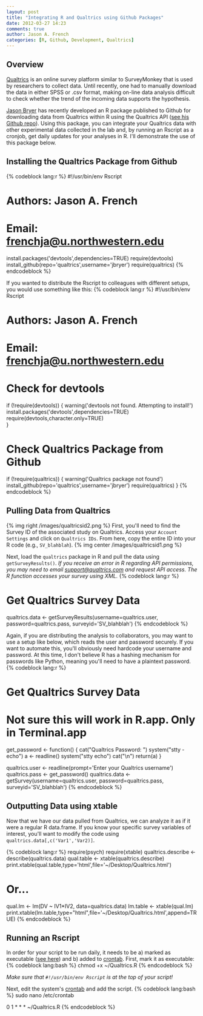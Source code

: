 ```yaml
---
layout: post
title: "Integrating R and Qualtrics using Github Packages"
date: 2012-03-27 14:23
comments: true
author: Jason A. French
categories: [R, Github, Development, Qualtrics]
---
```


## Overview
[Qualtrics](http://www.qualtrics.com/) is an online survey platform similar to SurveyMonkey that is used by researchers to
collect data.  Until recently, one had to manually download the data in either SPSS or .csv format, making on-line data
analysis difficult to check whether the trend of the incoming data supports the hypothesis.

[Jason Bryer](http://bryer.org/) has recently 
developed an R package published to Github for downloading data from Qualtrics within R using the Qualtrics API 
([see his Github repo](https://github.com/jbryer/qualtrics)).  Using this package, you can integrate your Qualtrics data 
with other experimental data collected in the lab and, by running an Rscript as a cronjob, get daily updates for your 
analyses in R.  I'll demonstrate the use of this package below.
<!-- more -->
## Installing the Qualtrics Package from Github
{% codeblock lang:r %}
#!/usr/bin/env Rscript
# Authors:  Jason A. French
# Email:    frenchja@u.northwestern.edu
install.packages('devtools',dependencies=TRUE)
require(devtools)
install_github(repo='qualtrics',username='jbryer')
require(qualtrics)
{% endcodeblock %}

If you wanted to distribute the Rscript to colleagues with different setups, you would use something like this:
{% codeblock lang:r %}
#!/usr/bin/env Rscript
# Authors:  Jason A. French
# Email:    frenchja@u.northwestern.edu
# Check for devtools
if (!require(devtools)) {
    warning('devtools not found. Attempting to install!')
    install.packages('devtools',dependencies=TRUE)
    require(devtools,character.only=TRUE)        
}

# Check Qualtrics Package from Github
if (!require(qualtrics)) {
  warning('Qualtrics package not found')
  install_github(repo='qualtrics',username='jbryer')
  require(qualtrics)
}
{% endcodeblock %}

## Pulling Data from Qualtrics
{% img right /images/qualtricsid2.png %}
First, you'll need to find the Survey ID of the associated study on Qualtrics.  Access your `Account Settings` and click on
`Qualtrics IDs`.  From here, copy the entire ID into your R code (e.g., `SV_blahblah`).
{% img center /images/qualtricsid1.png %}

Next, load the `qualtrics` package in R and pull the data using `getSurveyResults()`. *If you receive an error in R 
regarding API permissions, you may need to email support@qualtrics.com and request API access.  The 
R function accesses your survey using XML.*
{% codeblock lang:r %}
# Get Qualtrics Survey Data
qualtrics.data <- getSurveyResults(username=qualtrics.user,
                      password=qualtrics.pass,
                      surveyid='SV_blahblah')
{% endcodeblock %}

Again, if you are distributing the analysis to collaborators, you may want to use a setup like below, which reads the user and 
password securely.  If you want to automate this, you'll obviously need hardcode your username and password.  At this time,
I don't believe R has a hashing mechanism for passwords like Python, meaning you'll need to have a plaintext password.
{% codeblock lang:r %}
# Get Qualtrics Survey Data
# Not sure this will work in R.app.  Only in Terminal.app
get_password <- function() {
  cat("Qualtrics Password: ")
  system("stty -echo")
  a <- readline()
  system("stty echo")
  cat("\n")
  return(a)
}

qualtrics.user <- readline(prompt='Enter your Qualtrics username')
qualtrics.pass <- get_password()
qualtrics.data <- getSurvey(username=qualtrics.user,
                      password=qualtrics.pass,
                      surveyid='SV_blahblah')
{% endcodeblock %}

## Outputting Data using xtable
Now that we have our data pulled from Qualtrics, we can analyze it as if it were a regular R data.frame. 
If you know your specific survey variables of interest, you'll want to modify the code using `qualtrics.data[,c('Var1','Var2)]`.

{% codeblock lang:r %}
require(psych)
require(xtable)
qualtrics.describe <- describe(qualtrics.data)
qual.table <- xtable(qualtrics.describe)
print.xtable(qual.table,type='html',file='~/Desktop/Qualtrics.html')

# Or...
qual.lm <- lm(DV ~ IV1*IV2, data=qualtrics.data)
lm.table <- xtable(qual.lm)
print.xtable(lm.table,type="html",file='~/Desktop/Qualtrics.html',append=TRUE)
{% endcodeblock %}
## Running an Rscript
In order for your script to be run daily, it needs to be a) marked as executable ([see here](https://en.wikipedia.org/wiki/Filesystem_permissions)) 
and b) added to [crontab](https://en.wikipedia.org/wiki/Cron).  First, mark it 
as executable:
{% codeblock lang:bash %}
chmod +x ~/Qualtrics.R
{% endcodeblock %}

*Make sure that `#!/usr/bin/env Rscript` is at the top of your script!*

Next, edit the system's [crontab](https://en.wikipedia.org/wiki/Cron) and add the script.
{% codeblock lang:bash %}
sudo nano /etc/crontab

0 1 * * * ~/Qualtrics.R
{% endcodeblock %}